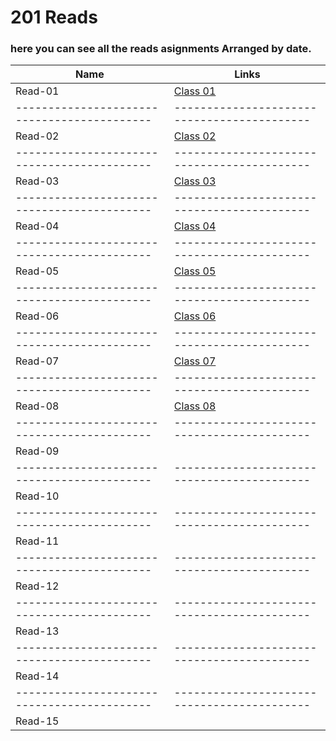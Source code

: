 # 201 Reads
### here you can see all the reads asignments Arranged by date.


Name                                       | Links
-------------------------------------------|-------------------------------------------
Read-01                                    | [Class 01](https://thaerm94.github.io/reading-notes/class01)
-------------------------------------------|-------------------------------------------
Read-02                                    | [Class 02](https://thaerm94.github.io/reading-notes/class02)
-------------------------------------------|-------------------------------------------
Read-03                                    |  [Class 03](https://thaerm94.github.io/reading-notes/class03)
-------------------------------------------|-------------------------------------------
Read-04                                    |  [Class 04](https://thaerm94.github.io/reading-notes/class04)
-------------------------------------------|-------------------------------------------
Read-05                                    |  [Class 05](https://thaerm94.github.io/reading-notes/class05)
-------------------------------------------|-------------------------------------------
Read-06                                    |  [Class 06](https://thaerm94.github.io/reading-notes/class06)
-------------------------------------------|-------------------------------------------
Read-07                                    |  [Class 07](https://thaerm94.github.io/reading-notes/class07)
-------------------------------------------|-------------------------------------------
Read-08                                    |  [Class 08](https://thaerm94.github.io/reading-notes/class08)
-------------------------------------------|-------------------------------------------
Read-09                                    |
-------------------------------------------|-------------------------------------------
Read-10                                    |
-------------------------------------------|-------------------------------------------
Read-11                                    |
-------------------------------------------|-------------------------------------------
Read-12                                    |
-------------------------------------------|-------------------------------------------
Read-13                                    |
-------------------------------------------|-------------------------------------------
Read-14                                    |
-------------------------------------------|-------------------------------------------
Read-15                                    |
